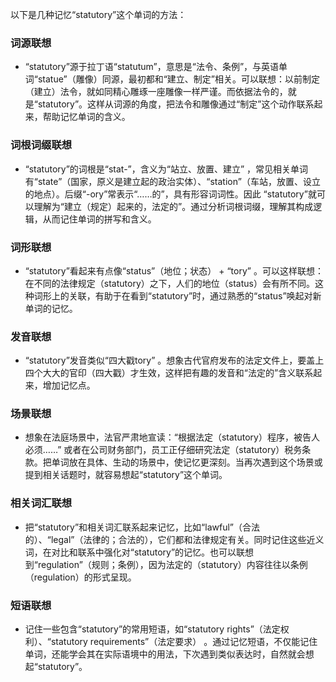 以下是几种记忆“statutory”这个单词的方法：

### 词源联想
 - “statutory”源于拉丁语“statutum”，意思是“法令、条例”，与英语单词“statue”（雕像）同源，最初都和“建立、制定”相关。可以联想：以前制定（建立）法令，就如同精心雕琢一座雕像一样严谨。而依据法令的，就是“statutory”。这样从词源的角度，把法令和雕像通过“制定”这个动作联系起来，帮助记忆单词的含义。

### 词根词缀联想
 - “statutory”的词根是“stat-”，含义为“站立、放置、建立” ，常见相关单词有“state”（国家，原义是建立起的政治实体）、“station”（车站，放置、设立的地点）。后缀“-ory”常表示“……的”，具有形容词词性。因此 “statutory”就可以理解为“建立（规定）起来的，法定的”。通过分析词根词缀，理解其构成逻辑，从而记住单词的拼写和含义。

### 词形联想
 - “statutory”看起来有点像“status”（地位；状态） + “tory” 。可以这样联想：在不同的法律规定（statutory）之下，人们的地位（status）会有所不同。这种词形上的关联，有助于在看到“statutory”时，通过熟悉的“status”唤起对新单词的记忆。

### 发音联想
 - “statutory”发音类似“四大戳tory” 。想象古代官府发布的法定文件上，要盖上四个大大的官印（四大戳）才生效，这样把有趣的发音和“法定的”含义联系起来，增加记忆点。

### 场景联想
 - 想象在法庭场景中，法官严肃地宣读：“根据法定（statutory）程序，被告人必须……” 或者在公司财务部门，员工正仔细研究法定（statutory）税务条款。把单词放在具体、生动的场景中，使记忆更深刻。当再次遇到这个场景或提到相关话题时，就容易想起“statutory”这个单词。

### 相关词汇联想
 - 把“statutory”和相关词汇联系起来记忆，比如“lawful”（合法的）、“legal”（法律的；合法的），它们都和法律规定有关。同时记住这些近义词，在对比和联系中强化对“statutory”的记忆。也可以联想到“regulation”（规则；条例），因为法定的（statutory）内容往往以条例（regulation）的形式呈现。

### 短语联想
 - 记住一些包含“statutory”的常用短语，如“statutory rights”（法定权利）、“statutory requirements”（法定要求） 。通过记忆短语，不仅能记住单词，还能学会其在实际语境中的用法，下次遇到类似表达时，自然就会想起“statutory”。 